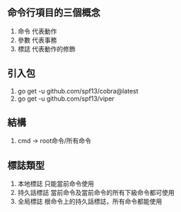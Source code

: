 ## 命令行項目的三個概念

1. 命令 代表動作
2. 參數 代表事務
3. 標誌 代表動作的修飾

## 引入包
1. go get -u github.com/spf13/cobra@latest
2. go get -u github.com/spf13/viper

## 結構
1. cmd -> root命令/所有命令

## 標誌類型
1. 本地標誌 只能當前命令使用
2. 持久話標誌 當前命令及當前命令的所有下級命令都可使用
3. 全局標誌 根命令上的持久話標誌，所有命令都能使用